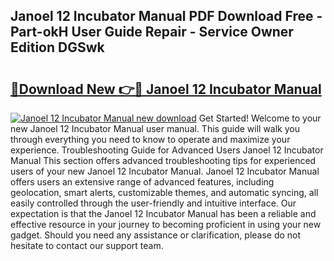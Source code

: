 ## Janoel 12 Incubator Manual PDF Download Free - Part-okH User Guide Repair - Service Owner Edition DGSwk

# <h2><a href="http://cf13682.oget.top/?id=Janoel+12+Incubator+Manual">🔗Download New 👉🔴 Janoel 12 Incubator Manual</a></h2>

[![Janoel 12 Incubator Manual new download](https://i.imgur.com/5g1atiW.png)](http://cf13682.oget.top/?id=Janoel+12+Incubator+Manual)
Get Started! Welcome to your new Janoel 12 Incubator Manual user manual. This guide will walk you through everything you need to know to operate and maximize your experience. Troubleshooting Guide for Advanced Users Janoel 12 Incubator Manual This section offers advanced troubleshooting tips for experienced users of your new Janoel 12 Incubator Manual. Janoel 12 Incubator Manual offers users an extensive range of advanced features, including geolocation, smart alerts, customizable themes, and automatic syncing, all easily controlled through the user-friendly and intuitive interface. Our expectation is that the Janoel 12 Incubator Manual has been a reliable and effective resource in your journey to becoming proficient in using your new gadget. Should you need any assistance or clarification, please do not hesitate to contact our support team.
